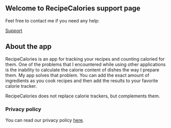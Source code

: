 ## Welcome to RecipeCalories support page

Feel free to contact me if you need any help:

[Support](https://github.com/lichb0rn/RecipeCaloriesSupport/issues)

## About the app

RecipeCalories is an app for tracking your recipes and counting caloried for them.
One of the problems that I encountered while using other applications is the inability to calculate the calorie content of dishes the way I prepare them.
My app solves that problem. You can add the exact amount of ingredients as you cook recipes and then add the results to your favorite calorie tracker.

RecipeCalories does not replace calorie trackers, but complements them.


### Privacy policy

You can read our privacy policy [here](policy.md).
